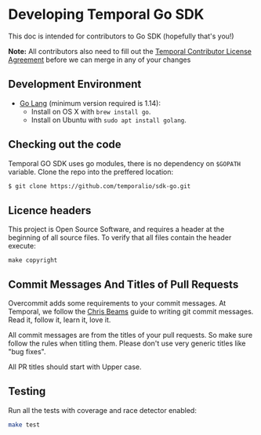 # Developing Temporal Go SDK

This doc is intended for contributors to Go SDK (hopefully that's you!)

**Note:** All contributors also need to fill out the [Temporal Contributor License Agreement](https://gist.github.com/samarabbas/7dcd41eb1d847e12263cc961ccfdb197) before we can merge in any of your changes

## Development Environment

* [Go Lang](https://golang.org/) (minimum version required is 1.14):
  - Install on OS X with `brew install go`.
  - Install on Ubuntu with `sudo apt install golang`.

## Checking out the code

Temporal GO SDK uses go modules, there is no dependency on `$GOPATH` variable. Clone the repo into the preffered location:
```bash
$ git clone https://github.com/temporalio/sdk-go.git
```

## Licence headers

This project is Open Source Software, and requires a header at the beginning of
all source files. To verify that all files contain the header execute:

```lang=bash
make copyright
```

## Commit Messages And Titles of Pull Requests

Overcommit adds some requirements to your commit messages. At Temporal, we follow the
[Chris Beams](http://chris.beams.io/posts/git-commit/) guide to writing git
commit messages. Read it, follow it, learn it, love it.

All commit messages are from the titles of your pull requests. So make sure follow the rules when titling them. 
Please don't use very generic titles like "bug fixes". 

All PR titles should start with Upper case.

## Testing

Run all the tests with coverage and race detector enabled:

```bash
make test
```
